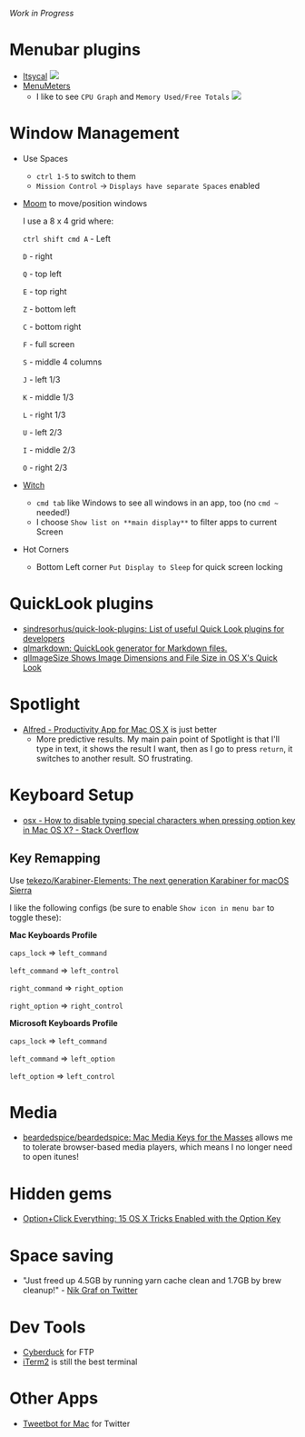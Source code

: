 _Work in Progress_

# Menubar plugins
- [Itsycal](https://www.mowglii.com/itsycal/)
![](https://www.mowglii.com/itsycal/itsycalbanner2@2x.png)
- [MenuMeters](https://www.ragingmenace.com/software/menumeters/)
  - I like to see `CPU Graph` and `Memory Used/Free Totals`
![](https://www.ragingmenace.com/software/menumeters/MenuMetersMenubar.png)

# Window Management
- Use Spaces
  - `ctrl 1-5` to switch to them
  - `Mission Control` -> `Displays have separate Spaces` enabled
- [Moom](https://manytricks.com/moom/) to move/position windows

  I use a 8 x 4 grid where:

  `ctrl shift cmd A` - Left

  `D` - right

  `Q` - top left

  `E` - top right

  `Z` - bottom left

  `C` - bottom right

  `F` - full screen

  `S` - middle 4 columns

  `J` - left 1/3

  `K` - middle 1/3

  `L` - right 1/3

  `U` - left 2/3

  `I` - middle 2/3

  `O` - right 2/3

- [Witch](https://manytricks.com/witch/)
  - `cmd tab` like Windows to see all windows in an app, too (no `cmd ~` needed!)
  - I choose `Show list on **main display**` to filter apps to current Screen
- Hot Corners
  - Bottom Left corner `Put Display to Sleep` for quick screen locking

# QuickLook plugins
- [sindresorhus/quick-look-plugins: List of useful Quick Look plugins for developers](https://github.com/sindresorhus/quick-look-plugins)
- [qlmarkdown: QuickLook generator for Markdown files.](https://github.com/toland/qlmarkdown)
- [qlImageSize Shows Image Dimensions and File Size in OS X's Quick Look](http://lifehacker.com/qlimagesize-shows-image-dimensions-and-file-size-in-os-1201758538)

# Spotlight
- [Alfred - Productivity App for Mac OS X](https://www.alfredapp.com/) is just better
  - More predictive results. My main pain point of Spotlight is that I'll type in text, it shows the result I want, then as I go to press `return`, it switches to another result. SO frustrating.

# Keyboard Setup
- [osx - How to disable typing special characters when pressing option key in Mac OS X? - Stack Overflow](https://stackoverflow.com/questions/11876485/how-to-disable-typing-special-characters-when-pressing-option-key-in-mac-os-x)

## Key Remapping
Use [tekezo/Karabiner-Elements: The next generation Karabiner for macOS Sierra](https://github.com/tekezo/Karabiner-Elements)

I like the following configs (be sure to enable `Show icon in menu bar` to toggle these):

**Mac Keyboards Profile**

`caps_lock` => `left_command`

`left_command` => `left_control`

`right_command` => `right_option`

`right_option` => `right_control`

**Microsoft Keyboards Profile**

`caps_lock` => `left_command`

`left_command` => `left_option`

`left_option` => `left_control`


# Media
- [beardedspice/beardedspice: Mac Media Keys for the Masses](https://github.com/beardedspice/beardedspice) allows me to tolerate browser-based media players, which means I no longer need to open itunes!

# Hidden gems
- [Option+Click Everything: 15 OS X Tricks Enabled with the Option Key](http://lifehacker.com/option-click-everything-15-os-x-tricks-enabled-with-th-1480673176)

# Space saving
- "Just freed up 4.5GB by running yarn cache clean and 1.7GB by brew cleanup!" - [Nik Graf on Twitter](https://twitter.com/nikgraf/status/889427521997066244)

# Dev Tools
- [Cyberduck](https://cyberduck.io/?l=en) for FTP
- [iTerm2](https://www.iterm2.com/) is still the best terminal

# Other Apps
- [Tweetbot for Mac](https://tapbots.com/tweetbot/mac/) for Twitter